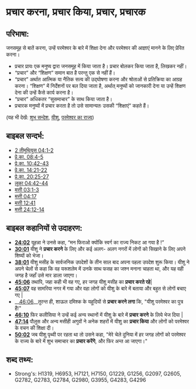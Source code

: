 # प्रचार करना, प्रचार किया, प्रचार, प्रचारक #

## परिभाषा: ##

जनसमूह से बातें करना, उन्हें परमेश्वर के बारे में शिक्षा देना और परमेश्वर की आज्ञाएं मानने के लिए प्रेरित करना।

* प्रचार प्रायः एक मनुष्य द्वारा जनसमूह में किया जाता है। प्रचार बोलकर किया जाता है, लिखकर नहीं।
* “प्रचार” और “शिक्षण” समान बात है परन्तु एक से नहीं हैं।
* “प्रचार” अर्थात आत्मिक या नैतिक सत्य की उद्घोषणा करना और श्रोताओं से प्रतिक्रिया का आग्रह करना। “शिक्षण” में निर्देशनों पर बल दिया जाता है, अर्थात् मनुष्यों को जानकारी देना या उन्हें शिक्षण देना की उन्हें कैसे कार्य करना है।
* “प्रचार” अधिकतर “सुसमाचार” के साथ किया जाता है।
* प्रचारक मनुष्यों में प्रचार करता है तो उसे सामान्यतः उसकी “शिक्षाएं” कहते हैं।

(यह भी देखें: [शुभ सन्देश](../kt/goodnews.md), [यीशु](../kt/jesus.md), [परमेश्वर का राज्य](../kt/kingdomofgod.md))

## बाइबल सन्दर्भ: ##

* [2 तीमुथियुस 04:1-2](rc://hi/tn/help/2ti/04/01)
* [प्रे.का. 08:4-5](rc://hi/tn/help/act/08/04)
* [प्रे.का. 10:42-43](rc://hi/tn/help/act/10/42)
* [प्रे.का. 14:21-22](rc://hi/tn/help/act/14/21)
* [प्रे.का. 20:25-27](rc://hi/tn/help/act/20/25)
* [लूका 04:42-44](rc://hi/tn/help/luk/04/42)
* [मत्ती 03:1-3](rc://hi/tn/help/mat/03/01)
* [मत्ती 04:17](rc://hi/tn/help/mat/04/17)
* [मत्ती 12:41](rc://hi/tn/help/mat/12/41)
* [मत्ती 24:12-14](rc://hi/tn/help/mat/24/12)

## बाइबल कहानियों से उदाहरण: ##

* __[24:02](rc://hi/tn/help/obs/24/02)__ यूहन्ना ने उनसे कहा, “मन फिराओ क्योंकि स्वर्ग का राज्य निकट आ गया है !”
* __[30:01](rc://hi/tn/help/obs/30/01)__ यीशु ने __प्रचार करने__ के लिए और कई अलग- अलग नगरों में लोगों को सिखाने के लिए अपने शिष्यों को भेजा। 
* __[38:01](rc://hi/tn/help/obs/38/01)__ यीशु मसीह के सार्वजनिक उपदेशों के तीन साल बाद अपना पहला उपदेश शुरू किया। यीशु ने अपने चेलों से कहा कि वह यरूशलेम में उनके साथ फसह का जश्न मनाना चाहता था, और यह वही जगह है जहाँ उसे मार डाला जाएगा।
* __[45:06](rc://hi/tn/help/obs/45/06)__ तथापि, जहा कही भी वह गए, हर जगह यीशु मसीह का __प्रचार करते रहे__|
* __[45:07](rc://hi/tn/help/obs/45/07)__ वह सामरिया नगर में गया और वहा लोगों को यीशु के बारे में बताया और बहुत से लोगों बचाए गए | 
* __[46:06](rc://hi/tn/help/obs/46/06)__तुरन्त ही, शाऊल दमिश्क के यहूदियों से __प्रचार करने लगा__ कि, "यीशु परमेश्वर का पुत्र है!" 
* __[46:10](rc://hi/tn/help/obs/46/10)__ फिर कलीसिया ने उन्हें कई अन्य स्थानों में यीशु के बारे में __प्रचार करने__ के लिये भेज दिया | 
* __[47:14](rc://hi/tn/help/obs/47/14)__ पौलुस और अन्य मसीही अगुवों ने अनेक शहरों में यीशु का __प्रचार किया__ और लोगों को परमेश्वर के वचन की शिक्षा दी। 
* __[50:02](rc://hi/tn/help/obs/50/02)__ जब यीशु पृथ्वी पर रहता था तो उसने कहा, "मेरे चेले दुनिया में हर जगह लोगों को परमेश्वर के राज्य के बारे में शुभ समाचार का __प्रचार करेंगे__, और फिर अन्त आ जाएगा।"

## शब्द तथ्य: ##

* Strong's: H1319, H6953, H7121, H7150, G1229, G1256, G2097, G2605, G2782, G2783, G2784, G2980, G3955, G4283, G4296
